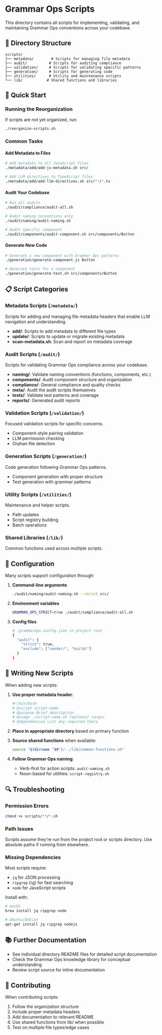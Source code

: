 # Grammar Ops Scripts

This directory contains all scripts for implementing, validating, and maintaining Grammar Ops conventions across your codebase.

## 📁 Directory Structure

```
scripts/
├── metadata/        # Scripts for managing file metadata
├── audit/          # Scripts for auditing compliance
├── validation/     # Scripts for validating specific patterns
├── generation/     # Scripts for generating code
├── utilities/      # Utility and maintenance scripts
└── lib/           # Shared functions and libraries
```

## 🚀 Quick Start

### Running the Reorganization
If scripts are not yet organized, run:
```bash
./reorganize-scripts.sh
```

### Common Tasks

#### Add Metadata to Files
```bash
# Add metadata to all JavaScript files
./metadata/add/add-js-metadata.sh src/

# Add LLM directives to TypeScript files
./metadata/add/add-llm-directives.sh src/**/*.ts
```

#### Audit Your Codebase
```bash
# Run all audits
./audit/compliance/audit-all.sh

# Audit naming conventions only
./audit/naming/audit-naming.sh

# Audit specific component
./audit/components/audit-component.sh src/components/Button
```

#### Generate New Code
```bash
# Generate a new component with Grammar Ops patterns
./generation/generate-component.js Button

# Generate tests for a component
./generation/generate-test.sh src/components/Button
```

## 📋 Script Categories

### Metadata Scripts (`/metadata/`)
Scripts for adding and managing file metadata headers that enable LLM navigation and understanding.

- **add/**: Scripts to add metadata to different file types
- **update/**: Scripts to update or migrate existing metadata
- **scan-metadata.sh**: Scan and report on metadata coverage

### Audit Scripts (`/audit/`)
Scripts for validating Grammar Ops compliance across your codebase.

- **naming/**: Validate naming conventions (functions, components, etc.)
- **components/**: Audit component structure and organization
- **compliance/**: General compliance and quality checks
- **meta/**: Audit the audit scripts themselves
- **tests/**: Validate test patterns and coverage
- **reports/**: Generated audit reports

### Validation Scripts (`/validation/`)
Focused validation scripts for specific concerns.

- Component-style pairing validation
- LLM permission checking
- Orphan file detection

### Generation Scripts (`/generation/`)
Code generation following Grammar Ops patterns.

- Component generation with proper structure
- Test generation with grammar patterns

### Utility Scripts (`/utilities/`)
Maintenance and helper scripts.

- Path updates
- Script registry building
- Batch operations

### Shared Libraries (`/lib/`)
Common functions used across multiple scripts.

## 🔧 Configuration

Many scripts support configuration through:

1. **Command-line arguments**
   ```bash
   ./audit/naming/audit-naming.sh --strict src/
   ```

2. **Environment variables**
   ```bash
   GRAMMAR_OPS_STRICT=true ./audit/compliance/audit-all.sh
   ```

3. **Config files**
   ```bash
   # .grammarops.config.json in project root
   {
     "audit": {
       "strict": true,
       "exclude": ["vendor/", "build/"]
     }
   }
   ```

## 📝 Writing New Scripts

When adding new scripts:

1. **Use proper metadata header**:
   ```bash
   #!/bin/bash
   # @script script-name
   # @purpose Brief description
   # @usage ./script-name.sh [options] <args>
   # @dependencies List any required tools
   ```

2. **Place in appropriate directory** based on primary function

3. **Source shared functions** when available:
   ```bash
   source "$(dirname "$0")/../lib/common-functions.sh"
   ```

4. **Follow Grammar Ops naming**:
   - Verb-first for action scripts: `audit-naming.sh`
   - Noun-based for utilities: `script-registry.sh`

## 🔍 Troubleshooting

### Permission Errors
```bash
chmod +x scripts/**/*.sh
```

### Path Issues
Scripts assume they're run from the project root or scripts directory. Use absolute paths if running from elsewhere.

### Missing Dependencies
Most scripts require:
- `jq` for JSON processing
- `ripgrep` (rg) for fast searching
- `node` for JavaScript scripts

Install with:
```bash
# macOS
brew install jq ripgrep node

# Ubuntu/Debian
apt-get install jq ripgrep nodejs
```

## 📚 Further Documentation

- See individual directory README files for detailed script documentation
- Check the Grammar Ops knowledge library for conceptual understanding
- Review script source for inline documentation

## 🤝 Contributing

When contributing scripts:
1. Follow the organization structure
2. Include proper metadata headers
3. Add documentation to relevant README
4. Use shared functions from lib/ when possible
5. Test on multiple file types/edge cases